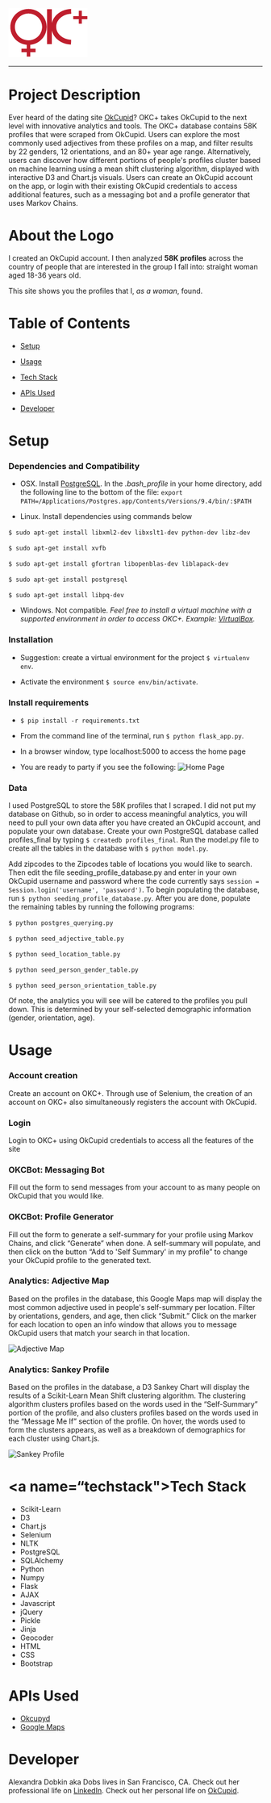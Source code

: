 ![alt text](/static/img/okc_logo.png)

***

# Project Description

Ever heard of the dating site [OkCupid](https://www.okcupid.com/)? OKC+ takes OkCupid to the next level with innovative analytics and tools. The OKC+ database contains 58K profiles that were scraped from OkCupid. Users can explore the most commonly used adjectives from these profiles on a map, and filter results by 22 genders, 12 orientations, and an 80+ year age range. Alternatively, users can discover how different portions of people's profiles cluster based on machine learning using a mean shift clustering algorithm, displayed with interactive D3 and Chart.js visuals. Users can create an OkCupid account on the app, or login with their existing OkCupid credentials to access additional features, such as a messaging bot and a profile generator that uses Markov Chains.


# About the Logo

I created an OkCupid account.  I then analyzed **58K profiles** across the country of people that are interested in the group I fall into: straight woman aged 18-36 years old.

This site shows you the profiles that I, *as a woman*, found.


# Table of Contents

* [Setup](#setup)

* [Usage](#usage)

* [Tech Stack](#techstack)

* [APIs Used](#api)

* [Developer](#developer)



# <a name=“setup”></a>Setup

### Dependencies and Compatibility

* OSX.  Install [PostgreSQL](http://postgresapp.com/). In the *.bash_profile* in your home directory, add the following line to the bottom of the file: ```export PATH=/Applications/Postgres.app/Contents/Versions/9.4/bin/:$PATH```

* Linux.  Install dependencies using commands below

```$ sudo apt-get install libxml2-dev libxslt1-dev python-dev libz-dev```

```$ sudo apt-get install xvfb```

```$ sudo apt-get install gfortran libopenblas-dev liblapack-dev```

```$ sudo apt-get install postgresql```

```$ sudo apt-get install libpq-dev```

* Windows.  Not compatible.  *Feel free to install a virtual machine with a supported environment in order to access OKC+.  Example: [VirtualBox](https://www.virtualbox.org/wiki/Downloads).*


### Installation

* Suggestion: create a virtual environment for the project  ```$ virtualenv env```.

* Activate the environment ```$ source env/bin/activate```.


### Install requirements 
* ```$ pip install -r requirements.txt```

* From the command line of the terminal, run ```$ python flask_app.py```.

* In a browser window, type localhost:5000 to access the home page

* You are ready to party if you see the following: 
![Home Page](/static/gif/home.gif)


### Data

I used PostgreSQL to store the 58K profiles that I scraped.  I did not put my database on Github, so in order to access meaningful analytics, you will need to pull your own data after you have created an OkCupid account, and populate your own database.  Create your own PostgreSQL database called profiles_final by typing ```$ createdb profiles_final```.  Run the model.py file to create all the tables in the database with ```$ python model.py```.  


Add zipcodes to the Zipcodes table of locations you would like to search.  Then edit the file seeding_profile_database.py and enter in your own OkCupid username and password where the code currently says ```session = Session.login('username', 'password')```. To begin populating the database, run ```$ python seeding_profile_database.py```.  After you are done, populate the remaining tables by running the following programs:

```$ python postgres_querying.py```

```$ python seed_adjective_table.py```

```$ python seed_location_table.py```

```$ python seed_person_gender_table.py```

```$ python seed_person_orientation_table.py```


Of note, the analytics you will see will be catered to the profiles you pull down.  This is determined by your self-selected demographic information (gender, orientation, age).  


# <a name=“usage”></a>Usage

### Account creation 
Create an account on OKC+.  Through use of Selenium, the creation of an account on OKC+ also simultaneously registers the account with OkCupid.


### Login
Login to OKC+ using OkCupid credentials to access all the features of the site


### OKCBot: Messaging Bot 
Fill out the form to send messages from your account to as many people on OkCupid that you would like.


### OKCBot: Profile Generator 
Fill out the form to generate a self-summary for your profile using Markov Chains, and click “Generate” when done.  A self-summary will populate, and then click on the button “Add to 'Self Summary' in my profile” to change your OkCupid profile to the generated text.


### Analytics: Adjective Map 
Based on the profiles in the database, this Google Maps map will display the most common adjective used in people's self-summary per location. Filter by orientations, genders, and age, then click “Submit.”  Click on the marker for each location to open an info window that allows you to message OkCupid users that match your search in that location.

![Adjective Map](/static/gif/adjective_map_limited.gif)


### Analytics: Sankey Profile 
Based on the profiles in the database, a D3 Sankey Chart will display the results of a Scikit-Learn Mean Shift clustering algorithm.  The clustering algorithm clusters profiles based on the words used in the “Self-Summary” portion of the profile, and also clusters profiles based on the words used in the “Message Me If” section of the profile.  On hover, the words used to form the clusters appears, as well as a breakdown of demographics for each cluster using Chart.js.

![Sankey Profile](/static/gif/sankey_profile_limited.gif)


# <a name=“techstack"></a>Tech Stack

* Scikit-Learn 
* D3 
* Chart.js
* Selenium 
* NLTK 
* PostgreSQL 
* SQLAlchemy
* Python
* Numpy 
* Flask
* AJAX
* Javascript 
* jQuery 
* Pickle 
* Jinja 
* Geocoder 
* HTML 
* CSS
* Bootstrap


# <a name=“api”></a>APIs Used 

* [Okcupyd](http://okcupyd.readthedocs.org/en/latest/#)
* [Google Maps](https://developers.google.com/maps/?hl=en)


# <a name=“developer”></a>Developer

Alexandra Dobkin aka Dobs lives in San Francisco, CA.  Check out her professional life on [LinkedIn](https://www.linkedin.com/in/alexandradobkin).  Check out her personal life on [OkCupid](http://www-tc.pbs.org/prod-media/newshour/photos/2013/11/20/cat_meme_blog_main_horizontal.jpg).